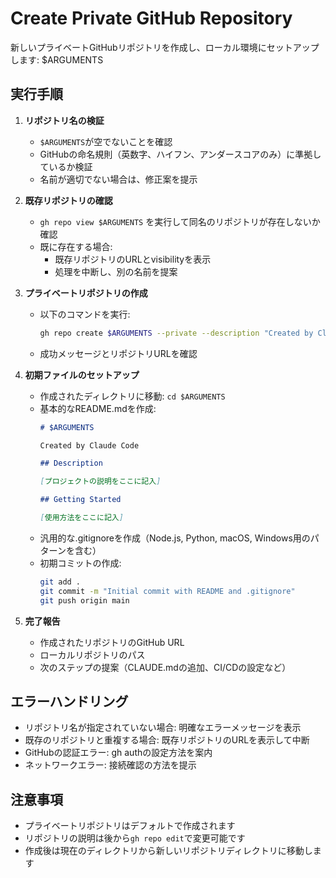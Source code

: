 # Create Private GitHub Repository

新しいプライベートGitHubリポジトリを作成し、ローカル環境にセットアップします: $ARGUMENTS

## 実行手順

1. **リポジトリ名の検証**
   - `$ARGUMENTS`が空でないことを確認
   - GitHubの命名規則（英数字、ハイフン、アンダースコアのみ）に準拠しているか検証
   - 名前が適切でない場合は、修正案を提示

2. **既存リポジトリの確認**
   - `gh repo view $ARGUMENTS` を実行して同名のリポジトリが存在しないか確認
   - 既に存在する場合:
     - 既存リポジトリのURLとvisibilityを表示
     - 処理を中断し、別の名前を提案

3. **プライベートリポジトリの作成**
   - 以下のコマンドを実行:
     ```bash
     gh repo create $ARGUMENTS --private --description "Created by Claude Code" --clone
     ```
   - 成功メッセージとリポジトリURLを確認

4. **初期ファイルのセットアップ**
   - 作成されたディレクトリに移動: `cd $ARGUMENTS`
   - 基本的なREADME.mdを作成:
     ```markdown
     # $ARGUMENTS
     
     Created by Claude Code
     
     ## Description
     
     [プロジェクトの説明をここに記入]
     
     ## Getting Started
     
     [使用方法をここに記入]
     ```
   - 汎用的な.gitignoreを作成（Node.js, Python, macOS, Windows用のパターンを含む）
   - 初期コミットの作成:
     ```bash
     git add .
     git commit -m "Initial commit with README and .gitignore"
     git push origin main
     ```

5. **完了報告**
   - 作成されたリポジトリのGitHub URL
   - ローカルリポジトリのパス
   - 次のステップの提案（CLAUDE.mdの追加、CI/CDの設定など）

## エラーハンドリング

- リポジトリ名が指定されていない場合: 明確なエラーメッセージを表示
- 既存のリポジトリと重複する場合: 既存リポジトリのURLを表示して中断
- GitHubの認証エラー: gh authの設定方法を案内
- ネットワークエラー: 接続確認の方法を提示

## 注意事項

- プライベートリポジトリはデフォルトで作成されます
- リポジトリの説明は後から`gh repo edit`で変更可能です
- 作成後は現在のディレクトリから新しいリポジトリディレクトリに移動します